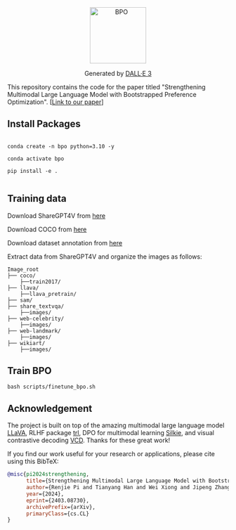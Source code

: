 <div align="center">
    <img src="images/logo.png" alt="BPO" width="128px">
<p>Generated by <a href="https://openai.com/dall-e-3">DALL·E 3</a></p>
</div>

This repository contains the code for the paper titled "Strengthening Multimodal Large Language Model with Bootstrapped Preference Optimization". [[Link to our paper](https://arxiv.org/abs/2403.08730)]
## Install Packages

```

conda create -n bpo python=3.10 -y

conda activate bpo

pip install -e .


```
## Training data
Download ShareGPT4V from [here](https://huggingface.co/datasets/Lin-Chen/ShareGPT4V)

Download COCO from [here](https://cocodataset.org/#home)

Download dataset annotation from [here](https://huggingface.co/datasets/renjiepi/BPO_Instruct)

Extract  data from ShareGPT4V and organize the images as follows:

```
Image_root
├── coco/
    ├──train2017/
├── llava/
    ├──llava_pretrain/
├── sam/
├── share_textvqa/
    ├──images/
├── web-celebrity/
    ├──images/
├── web-landmark/
    ├──images/
├── wikiart/
    ├──images/
```

## Train BPO

```
bash scripts/finetune_bpo.sh
```


## Acknowledgement
The project is built on top of the amazing multimodal large language model [LLaVA](https://github.com/haotian-liu/LLaVA), RLHF package [trl](https://github.com/huggingface/trl), DPO for multimodal learning [Silkie](https://github.com/vlf-silkie/VLFeedback), and visual contrastive decoding [VCD](https://github.com/DAMO-NLP-SG/VCD).
Thanks for these great work!


If you find our work useful for your research or applications, please cite using this BibTeX:
```bibtex
@misc{pi2024strengthening,
      title={Strengthening Multimodal Large Language Model with Bootstrapped Preference Optimization},
      author={Renjie Pi and Tianyang Han and Wei Xiong and Jipeng Zhang and Runtao Liu and Rui Pan and Tong Zhang},
      year={2024},
      eprint={2403.08730},
      archivePrefix={arXiv},
      primaryClass={cs.CL}
}
```
